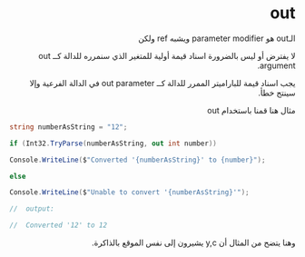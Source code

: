  
<div dir = "rtl">
 
# out

الـout هو parameter modifier ويشبه ref ولكن

لا يفترض أو ليس بالضرورة اسناد قيمة أولية للمتغير الذي سنمرره للدالة كــ out argument.

يجب اسناد قيمة للباراميتر الممرر للدالة كــ out parameter في الدالة الفرعية وإلا سينتج خطأ.

مثال هنا قمنا باستخدام out
</div>

```c#
string numberAsString = "12";

if (Int32.TryParse(numberAsString, out int number))

Console.WriteLine($"Converted '{numberAsString}' to {number}");

else

Console.WriteLine($"Unable to convert '{numberAsString}'");

//  output:

//  Converted '12' to 12
```
<div dir = "rtl">
وهنا يتضح من المثال أن y,c يشيرون إلى نفس الموقع بالذاكرة.
</div>
